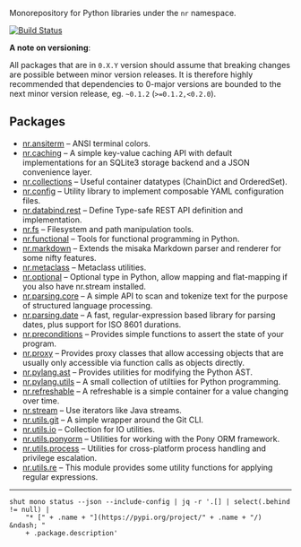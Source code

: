 Monorepository for Python libraries under the `nr` namespace.

[![Build Status](https://drone.niklasrosenstein.com/api/badges/NiklasRosenstein/nr/status.svg)](https://drone.niklasrosenstein.com/NiklasRosenstein/nr)

__A note on versioning__:

All packages that are in `0.X.Y` version should assume that breaking changes are possible
between minor version releases. It is therefore highly recommended that dependencies to
0-major versions are bounded to the next minor version release, eg. `~0.1.2` (`>=0.1.2,<0.2.0`).

## Packages

* [nr.ansiterm](https://pypi.org/project/nr.ansiterm/) &ndash; ANSI terminal colors.
* [nr.caching](https://pypi.org/project/nr.caching/) &ndash; A simple key-value caching API with default implementations for an SQLite3 storage backend and a JSON convenience layer.
* [nr.collections](https://pypi.org/project/nr.collections/) &ndash; Useful container datatypes (ChainDict and OrderedSet).
* [nr.config](https://pypi.org/project/nr.config/) &ndash; Utility library to implement composable YAML configuration files.
* [nr.databind.rest](https://pypi.org/project/nr.databind.rest/) &ndash; Define Type-safe REST API definition and implementation.
* [nr.fs](https://pypi.org/project/nr.fs/) &ndash; Filesystem and path manipulation tools.
* [nr.functional](https://pypi.org/project/nr.functional/) &ndash; Tools for functional programming in Python.
* [nr.markdown](https://pypi.org/project/nr.markdown/) &ndash; Extends the misaka Markdown parser and renderer for some nifty features.
* [nr.metaclass](https://pypi.org/project/nr.metaclass/) &ndash; Metaclass utilities.
* [nr.optional](https://pypi.org/project/nr.optional/) &ndash; Optional type in Python, allow mapping and flat-mapping if you also have nr.stream installed.
* [nr.parsing.core](https://pypi.org/project/nr.parsing.core/) &ndash; A simple API to scan and tokenize text for the purpose of structured language processing.
* [nr.parsing.date](https://pypi.org/project/nr.parsing.date/) &ndash; A fast, regular-expression based library for parsing dates, plus support for ISO 8601 durations.
* [nr.preconditions](https://pypi.org/project/nr.preconditions/) &ndash; Provides simple functions to assert the state of your program.
* [nr.proxy](https://pypi.org/project/nr.proxy/) &ndash; Provides proxy classes that allow accessing objects that are usually only accessible via
function calls as objects directly.
* [nr.pylang.ast](https://pypi.org/project/nr.pylang.ast/) &ndash; Provides utilities for modifying the Python AST.
* [nr.pylang.utils](https://pypi.org/project/nr.pylang.utils/) &ndash; A small collection of utiltiies for Python programming.
* [nr.refreshable](https://pypi.org/project/nr.refreshable/) &ndash; A refreshable is a simple container for a value changing over time.
* [nr.stream](https://pypi.org/project/nr.stream/) &ndash; Use iterators like Java streams.
* [nr.utils.git](https://pypi.org/project/nr.utils.git/) &ndash; A simple wrapper around the Git CLI.
* [nr.utils.io](https://pypi.org/project/nr.utils.io/) &ndash; Collection for IO utilities.
* [nr.utils.ponyorm](https://pypi.org/project/nr.utils.ponyorm/) &ndash; Utilities for working with the Pony ORM framework.
* [nr.utils.process](https://pypi.org/project/nr.utils.process/) &ndash; Utilities for cross-platform process handling and privilege escalation.
* [nr.utils.re](https://pypi.org/project/nr.utils.re/) &ndash; This module provides some utility functions for applying regular expressions.

---

    shut mono status --json --include-config | jq -r '.[] | select(.behind != null) | 
        "* [" + .name + "](https://pypi.org/project/" + .name + "/) &ndash; " 
        + .package.description'
